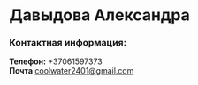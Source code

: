 
# Давыдова Александра


### Контактная информация:

**Телефон:** +37061597373<br>
**Почта** coolwater2401@gmail.com<br>
